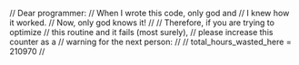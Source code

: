 // Dear programmer:
// When I wrote this code, only god and
// I knew how it worked.
// Now, only god knows it!
//
// Therefore, if you are trying to optimize
// this routine and it fails (most surely),
// please increase this counter as a
// warning for the next person:
//
// total_hours_wasted_here = 210970
//
